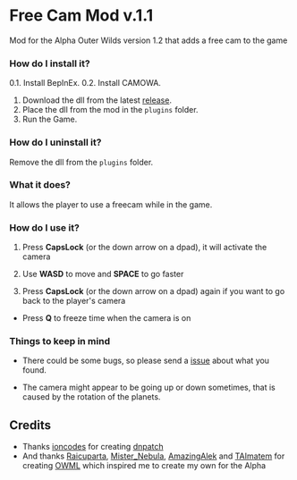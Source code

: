 # Free Cam Mod v.1.1
Mod for the Alpha Outer Wilds version 1.2 that adds a free cam to the game

### How do I install it?

0.1. Install BepInEx.
0.2. Install CAMOWA.
1. Download the dll from the latest [release](https://github.com/ShoosGun/FreeCamMod/releases).
2. Place the dll from the mod in the `plugins` folder.
3. Run the Game.

### How do I uninstall it?

Remove the dll from the `plugins` folder.

### What it does?

It allows the player to use a freecam while in the game.

### How do I use it?

1. Press **CapsLock** (or the down arrow on a dpad), it will activate the camera

2. Use **WASD** to move and **SPACE** to go faster

3. Press **CapsLock** (or the down arrow on a dpad) again if you want to go back to the player's camera

* Press **Q** to freeze time when the camera is on


### Things to keep in mind

- There could be some bugs, so please send a [issue](https://github.com/ShoosGun/FreeCamMod/issues/new) about what you found.

- The camera might appear to be going up or down sometimes, that is caused by the rotation of the planets.
  
 ## Credits
  - Thanks [ioncodes](https://github.com/ioncodes) for creating [dnpatch](https://github.com/ioncodes/dnpatch)
  - And thanks [Raicuparta](https://github.com/Raicuparta), [Mister_Nebula](https://github.com/misternebula), [AmazingAlek](https://github.com/amazingalek) and [TAImatem](https://github.com/TAImatem) for creating [OWML](https://github.com/amazingalek/owml) which inspired me to create my own for the Alpha 
  
  
